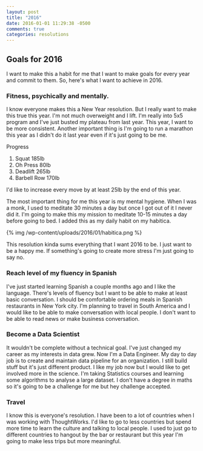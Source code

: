 ```yaml
---
layout: post
title: "2016"
date: 2016-01-01 11:29:38 -0500
comments: true
categories: resolutions
---
```


## Goals for 2016

I want to make this a habit for me that I want to make goals for every year and commit to them. So, here's what I want to achieve in 2016. 

### Fitness, psychically and mentally. 

I know everyone makes this a New Year resolution. But I really want to make this true this year. I'm not much overweight and I lift. I'm really into 5x5 program and I've just busted my plateau from last year. This year, I want to be more consistent. Another important thing is I'm going to run a marathon this year as I didn't do it last year even if it's just going to be me. 

Progress
1. Squat 185lb
2. Oh Press 80lb
3. Deadlift 265lb
4. Barbell Row 170lb

I'd like to increase every move by at least 25lb by the end of this year. 

The most important thing for me this year is my mental hygiene. When I was a monk, I used to meditate 30 minutes a day but once I got out of it I never did it. I'm going to make this my mission to meditate 10-15 minutes a day before going to bed. I added this as my daily habit on my habitica.

{% img /wp-content/uploads/2016/01/habitica.png %}

This resolution kinda sums everything that I want 2016 to be. I just want to be a happy me. If something's going to create more stress I'm just going to say no. 

### Reach level of my fluency in Spanish

I've just started learning Spanish a couple months ago and I like the language. There's levels of fluency but I want to be able to make at least basic conversation. I should be comfortable ordering meals in Spanish restaurants in New York city. I'm planning to travel in South America and I would like to be able to make conversation with local people. I don't want to be able to read news or make business conversation.

### Become a Data Scientist

It wouldn't be complete without a technical goal. I've just changed my career as my interests in data grew. Now I'm a Data Engineer. My day to day job is to create and maintain data pipeline for an organization. I still build stuff but it's just different product. I like my job now but I would like to get involved more in the science. I'm taking Statistics courses and learning some algorithms to analyse a large dataset. I don't have a degree in maths so it's going to be a challenge for me but hey challenge accepted. 

### Travel

I know this is everyone's resolution. I have been to a lot of countries when I was working with ThoughtWorks. I'd like to go to less countries but spend more time to learn the culture and talking to local people. I used to just go to different countries to hangout by the bar or restaurant but this year I'm going to make less trips but more meaningful. 
